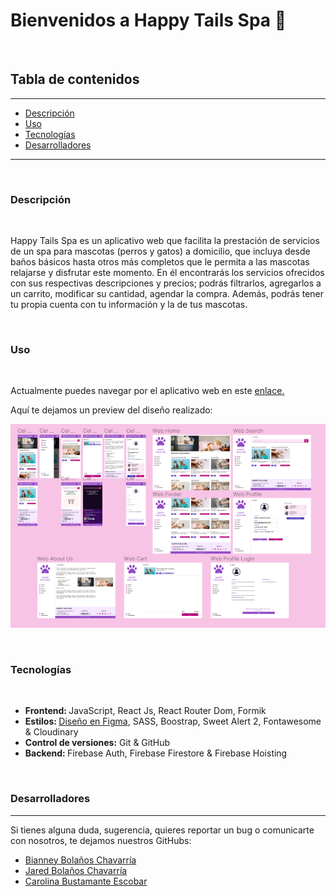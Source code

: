 <h1>Bienvenidos a Happy Tails Spa 🐾</h1>
<br>

<h2> Tabla de contenidos</h2>
<hr>

<ul>
<li> <a href="#descripcion"> Descripción </a> </li>
<li> <a href="#uso"> Uso </a> </li>
<li> <a href="#tecn"> Tecnologías </a> </li>
<li> <a href="#dev"> Desarrolladores </a> </li>
</ul>
<hr>
<br>

<h3 id="descripcion"> Descripción</h3>
<br><p>Happy Tails Spa es un aplicativo web que facilita la prestación de servicios de un spa para mascotas (perros y gatos) a domicilio, que incluya desde baños básicos hasta otros más completos que le permita a las mascotas relajarse y disfrutar este momento. En él encontrarás los servicios ofrecidos con sus respectivas descripciones y precios; podrás filtrarlos, agregarlos a un carrito, modificar su cantidad, agendar la compra. Además, podrás tener tu propia cuenta con tu información y la de tus mascotas.</p><br>

<h3 id ="uso"> Uso</h3>
<br>
<p>Actualmente puedes navegar por el aplicativo web en este <a href="https://happy-tails-spa-web.web.app/">enlace.</a></p>

<p>Aquí te dejamos un preview del diseño realizado: </p>

![Diseño Figma!](/HappyTailsSpa.png)


<br>

<h3 id="tech"> Tecnologías</h3>
<br>
<ul>
<li> <b>Frontend: </b> JavaScript, React Js, React Router Dom, Formik
<li> <b>Estilos: </b> <a href="https://www.figma.com/proto/AF4cVMvygC38fzCrajbaLE/Mock-Up-Happy-Tails-Spa?node-id=4-88&scaling=scale-down&page-id=0%3A1">Diseño en Figma</a>, SASS, Boostrap, Sweet Alert 2, Fontawesome & Cloudinary
<li> <b>Control de versiones:</b> Git & GitHub
<li> <b>Backend: </b> Firebase Auth, Firebase Firestore & Firebase Hoisting
</ul>
<br>

<h3 id="dev"> Desarrolladores</h3>
<hr>
<p>Si tienes alguna duda, sugerencia, quieres reportar un bug o comunicarte con nosotros, te dejamos nuestros GitHubs:</p>
<ul>
<li><a href="https://github.com/bney28/">Bianney Bolaños Chavarría</a></li>
<li><a href="https://github.com/Jaredzu">Jared Bolaños Chavarría</a></li>
<li><a href="https://github.com/CaroBte">Carolina Bustamante Escobar</a></li>
</ul>
<br>

